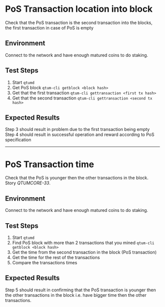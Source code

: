 # PoS Transaction location into block

Check that the PoS transaction is the second transaction into the blocks, the first transaction in case of PoS is empty

## Environment

Connect to the network and have enough matured coins to do staking.

## Test Steps

1. Start `qtumd`
2. Get PoS block `qtum-cli getblock <block hash>`
3. Get that the first transaction `qtum-cli gettransaction <first tx hash>`
4. Get that the second transaction `qtum-cli gettransaction <second tx hash>`

## Expected Results

Step 3 should result in problem due to the first transaction being empty
Step 4 should result in successful operation and reward according to PoS specification

---
# PoS Transaction time

Check that the PoS is younger then the other transactions in the block. Story *QTUMCORE-33*.

## Environment

Connect to the network and have enough matured coins to do staking.

## Test Steps

1. Start `qtumd`
2. Find PoS block with more than 2 transactions that you mined `qtum-cli getblock <block hash>`
3. Get the time from the second transaction in the block (PoS transaction)
4. Get the time for the rest of the transactions
5. Compare the transactions times

## Expected Results

Step 5 should result in confirming that the PoS transaction is younger then the other transactions in the block i.e. have bigger time then the other transactions.


